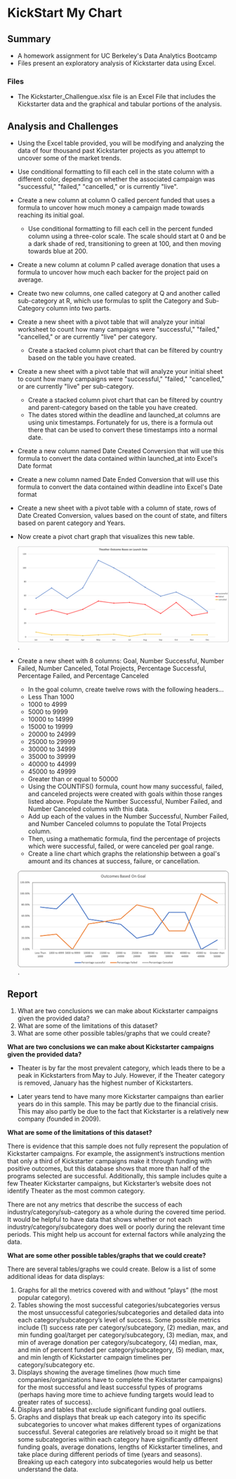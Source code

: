 # KickStart My Chart
## Summary
* A homework assignment for UC Berkeley's Data Analytics Bootcamp
* Files present an exploratory analysis of Kickstarter data using Excel.
### Files

* The Kickstarter_Challengue.xlsx file is an Excel File that includes the Kickstarter data and the graphical and tabular portions of the analysis.


## Analysis and Challenges
* Using the Excel table provided, you will be modifying and analyzing the data of four thousand past Kickstarter projects as you attempt to uncover some of the market trends.
* Use conditional formatting to fill each cell in the state column with a different color, depending on whether the associated campaign was "successful," "failed," "cancelled," or is currently "live".
* Create a new column at column O called percent funded that uses a formula to uncover how much money a campaign made towards reaching its initial goal.
  * Use conditional formatting to fill each cell in the percent funded column using a three-color scale. The scale should start at 0 and be a dark shade of red, transitioning to green at 100, and then moving towards blue at 200.
* Create a new column at column P called average donation that uses a formula to uncover how much each backer for the project paid on average.
* Create two new columns, one called category at Q and another called sub-category at R, which use formulas to split the Category and Sub-Category column into two parts.
* Create a new sheet with a pivot table that will analyze your initial worksheet to count how many campaigns were "successful," "failed," "cancelled," or are currently "live" per category.
  * Create a stacked column pivot chart that can be filtered by country based on the table you have created.
* Create a new sheet with a pivot table that will analyze your initial sheet to count how many campaigns were "successful," "failed," "cancelled," or are currently "live" per sub-category.
  * Create a stacked column pivot chart that can be filtered by country and parent-category based on the table you have created.
  * The dates stored within the deadline and launched_at columns are using unix timestamps. Fortunately for us, there is a formula out there that can be used to convert these timestamps into a normal date.
* Create a new column named Date Created Conversion that will use this formula to convert the data contained within launched_at into Excel's Date format
* Create a new column named Date Ended Conversion that will use this formula to convert the data contained within deadline into Excel's Date format
* Create a new sheet with a pivot table with a column of state, rows of Date Created Conversion, values based on the count of state, and filters based on parent category and Years.
* Now create a pivot chart graph that visualizes this new table.
	 
	 
	 ![](./resources/Theater_Outcomes_vs_Launch.png). 
	 



* Create a new sheet with 8 columns: Goal, Number Successful, Number Failed, Number Canceled, Total Projects, Percentage Successful, Percentage Failed, and Percentage Canceled
  * In the goal column, create twelve rows with the following headers...
  * Less Than 1000
  * 1000 to 4999
  * 5000 to 9999
  * 10000 to 14999
  * 15000 to 19999
  * 20000 to 24999
  * 25000 to 29999
  * 30000 to 34999
  * 35000 to 39999
  * 40000 to 44999
  * 45000 to 49999
  * Greater than or equal to 50000
  * Using the COUNTIFS() formula, count how many successful, failed, and canceled projects were created with goals within those ranges listed above. Populate the Number Successful, Number Failed, and Number Canceled columns with this data.
  * Add up each of the values in the Number Successful, Number Failed, and Number Canceled columns to populate the Total Projects column.
  * Then, using a mathematic formula, find the percentage of projects which were successful, failed, or were canceled per goal range.
  * Create a line chart which graphs the relationship between a goal's amount and its chances at success, failure, or cancellation.

  
  ![](./resources/Outcomes_vs_Goals.png). 

  

  

  
## Report

1. What are two conclusions we can make about Kickstarter campaigns given the provided data?
2. What are some of the limitations of this dataset?
3. What are some other possible tables/graphs that we could create?


**What are two conclusions we can make about Kickstarter campaigns given the    provided data?**
   
  *  Theater is by far the most prevalent category, which leads there to be a peak in Kickstarters from May to July. However, if the Theater category is removed, January has the highest number of Kickstarters.
   
  *  Later years tend to have many more Kickstarter campaigns than earlier years do in this sample. This may be partly due to the financial crisis. This may also partly be due to the fact that Kickstarter is a relatively new company (founded in 2009).
  
**What are some of the limitations of this dataset?**

There is evidence that this sample does not fully represent the population of Kickstarter campaigns. For example, the assignment’s instructions mention that only a third of Kickstarter campaigns make it through funding with positive outcomes, but this database shows that more than half of the programs selected are successful. Additionally, this sample includes quite a few Theater Kickstarter campaigns, but Kickstarter’s website does not identify Theater as the most common category.

There are not any metrics that describe the success of each industry/category/sub-category as a whole during the covered time period. It would be helpful to have data that shows whether or not each industry/category/subcategory does well or poorly during the relevant time periods. This might help us account for external factors while analyzing the data.  

  
**What are some other possible tables/graphs that we could create?**

There are several tables/graphs we could create. Below is a list of some additional ideas for data displays:
1. Graphs for all the metrics covered with and without “plays” (the most popular category).
2.	Tables showing the most successful categories/subcategories versus the most unsuccessful categories/subcategories and detailed data into each category/subcategory’s level of success. Some possible metrics include (1) success rate per category/subcategory, (2) median, max, and min funding goal/target per category/subcategory, (3) median, max, and min of average donation per category/subcategory, (4) median, max, and min of percent funded per category/subcategory, (5) median, max, and min length of Kickstarter campaign timelines per category/subcategory etc.
3.	Displays showing the average timelines (how much time companies/organizations have to complete the Kickstarter campaigns) for the most successful and least successful types of programs (perhaps having more time to achieve funding targets would lead to greater rates of success).
4.	Displays and tables that exclude significant funding goal outliers.
5.	Graphs and displays that break up each category into its specific subcategories to uncover what makes different types of organizations successful. Several categories are relatively broad so it might be that some subcategories within each category have significantly different funding goals, average donations, lengths of Kickstarter timelines, and take place during different periods of time (years and seasons). Breaking up each category into subcategories would help us better understand the data.
